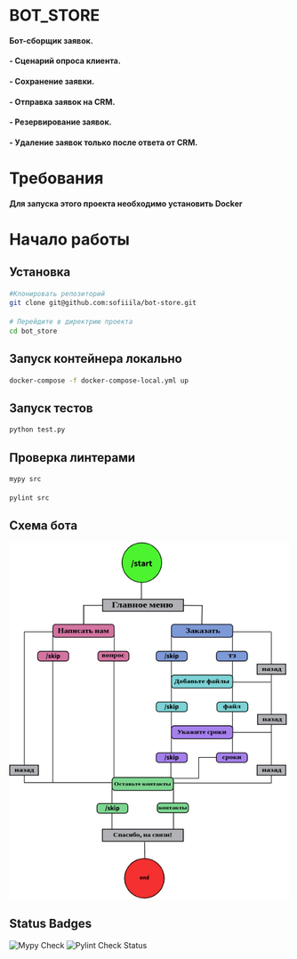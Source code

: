 # BOT_STORE
#### Бот-сборщик заявок. 
#### - Сценарий опроса клиента.
#### - Сохранение заявки.
#### - Отправка заявок на CRM.
#### - Резервирование заявок.
#### - Удаление заявок только после ответа от CRM.

# Требования
#### Для запуска этого проекта необходимо установить Docker

# Начало работы
## Установка

```bash
#Клонировать репозиторий
git clone git@github.com:sofiiila/bot-store.git

# Перейдите в директрию проекта
cd bot_store
```
## Запуск контейнера локально

```bash
docker-compose -f docker-compose-local.yml up
```
## Запуск тестов

```bash
python test.py
```

## Проверка линтерами

```bash
mypy src

pylint src
```

## Схема бота

![Схема бота](СХЕМАБОТА.png)

## Status Badges
![Mypy Check](https://github.com/sofiiila/bot-store/actions/workflows/CI_pipeline.yml/badge.svg?branch=dev_0.0/gl-autodeploy&job=mypy-check)
![Pylint Check Status](https://github.com/sofiiila/bot-store/actions/workflows/CI_pipeline.yml/badge.svg?branch=dev_0.0/gl-autodeploy&job=pylint-check)
